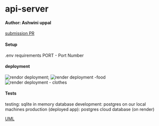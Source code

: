 # api-server


#### Author: Ashwini uppal

[submission PR](https://github.com/ashuppal/api-server/pulls?q=is%3Apr+is%3Aclosed)


#### Setup
.env requirements
PORT - Port Number

#### deployment

![rendor deployment](https://lab04.onrender.com);
![render deployment -food](https://lab04.onrender.com/food)
![render deployment - clothes](https://lab04.onrender.com/clothes)

#### Tests
testing: sqlite in memory database
development: postgres on our local machines
production (deployed app): postgres cloud database (on render)


[UML](./src/assets/Screen%20Shot%202023-02-16%20at%209.48.17%20PM.png)